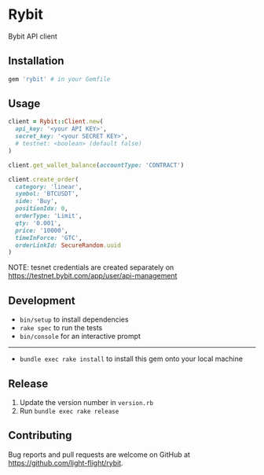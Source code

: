 # Rybit

Bybit API client

## Installation

```ruby
gem 'rybit' # in your Gemfile
```

## Usage

```ruby
client = Rybit::Client.new(
  api_key: '<your API KEY>',
  secret_key: '<your SECRET KEY>',
  # testnet: <boolean> (default false)
)

client.get_wallet_balance(accountType: 'CONTRACT')

client.create_order(
  category: 'linear',
  symbol: 'BTCUSDT',
  side: 'Buy',
  positionIdx: 0,
  orderType: 'Limit',
  qty: '0.001',
  price: '10000',
  timeInForce: 'GTC',
  orderLinkId: SecureRandom.uuid
)
```

NOTE: tesnet credentials are created separately on https://testnet.bybit.com/app/user/api-management

## Development

* `bin/setup` to install dependencies
* `rake spec` to run the tests
* `bin/console` for an interactive prompt
---
* `bundle exec rake install` to install this gem onto your local machine

## Release

1. Update the version number in `version.rb`
2. Run `bundle exec rake release`

## Contributing

Bug reports and pull requests are welcome on GitHub at https://github.com/light-flight/rybit.

